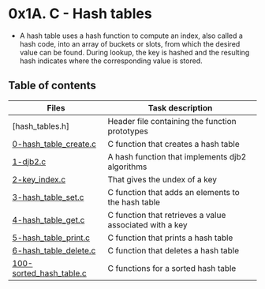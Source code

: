 # 0x1A. C - Hash tables
*  A hash table uses a hash function to compute an index, also called a hash code, into an array of buckets or slots, from which the desired value can be found. During lookup, the key is hashed and the resulting hash indicates where the corresponding value is stored.

## Table of contents
| Files                   | Task description                               |
| ------------------------|----------------------------------------        |
| [hash_tables.h]           | Header file containing the function prototypes |               |                         |                                                |
|[0-hash_table_create.c](./0-hash_table_create.c)    | C function that creates a hash table           |
[1-djb2.c](./1-djb2.c) | A hash function that implements djb2 algorithms
[2-key_index.c](./2-key_index.c) | That gives the undex of a key
[3-hash_table_set.c](./3-hash_table_set.c) | C function that adds an elements to the hash table
[4-hash_table_get.c](./4-hash_table_get.c) | C function that retrieves a value associated with a key
[5-hash_table_print.c](./5-hash_table_print.c) | C function that prints a hash table
[6-hash_table_delete.c](./6-hash_table_delete.c) | C function that deletes a hash table
[100-sorted_hash_table.c](./100-sorted_hash_table.c) | C functions for a sorted hash table